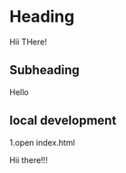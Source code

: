 # Heading

Hii THere!

## Subheading

 Hello

## local development

 1.open index.html

 Hii there!!!